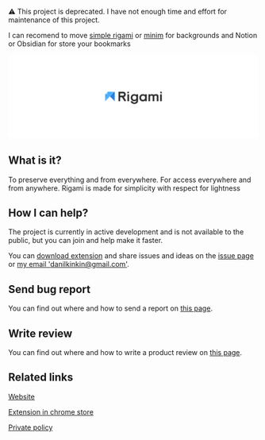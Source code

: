 ⚠️ This project is deprecated. I have not enough time and effort for maintenance of this project.

I can recomend to move [simple rigami](https://github.com/danilkinkin/rigami) or [minim](https://github.com/avinayak/minim) for backgrounds and Notion or Obsidian for store your bookmarks

![Logo](resources/gitHub_readme_header.png)


## What is it?
To preserve everything and from everywhere. For access everywhere and from anywhere. Rigami is made for simplicity with respect for lightness

## How I can help?
The project is currently in active development and is not available to the public, but you can join and help make it faster.

You can [download extension](https://chrome.google.com/webstore/detail/hdpjmahlkfndaejogipnepcgdmjiamhd) and share issues and ideas on the [issue page](https://github.com/rigami/readme/issues) or [my email 'danilkinkin@gmail.com'](mailto:danilkinkin@gmail.con).

## Send bug report
You can find out where and how to send a report on [this page](./BUG_REPORT.md).

## Write review
You can find out where and how to write a product review on [this page](./REVIEW.md).

## Related links
[Website](https://rigami.io)

[Extension in chrome store](https://chrome.google.com/webstore/detail/hdpjmahlkfndaejogipnepcgdmjiamhd)

[Private policy](POLICY.md)
